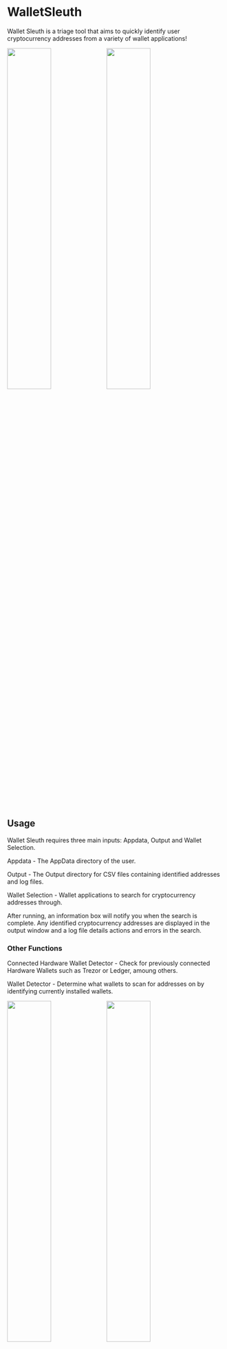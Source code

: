 # WalletSleuth
Wallet Sleuth is a triage tool that aims to quickly identify user cryptocurrency addresses from a variety of wallet applications!

<p float="center">
  <img src="https://github.com/CH-CLARK/WalletSleuth/assets/117690646/c0027ccb-a079-4084-b47c-e58112b81821" width="45%" />
  <img src="https://github.com/CH-CLARK/WalletSleuth/assets/117690646/74ff07f6-8d14-4926-ab3b-08cac8eb2971" width="45%" />
</p>

## Usage
Wallet Sleuth requires three main inputs: Appdata, Output and Wallet Selection.

Appdata - The AppData directory of the user.

Output - The Output directory for CSV files containing identified addresses and log files.

Wallet Selection - Wallet applications to search for cryptocurrency addresses through.

After running, an information box will notify you when the search is complete. Any identified cryptocurrency addresses are displayed in the output window and a log file details actions and errors in the search.

### Other Functions
Connected Hardware Wallet Detector - Check for previously connected Hardware Wallets such as Trezor or Ledger, amoung others.

Wallet Detector - Determine what wallets to scan for addresses on by identifying currently installed wallets.

<p float="center">
  <img src="https://github.com/CH-CLARK/WalletSleuth/assets/117690646/7dc9bcc1-379f-4c24-8ce9-6637252dfaa1" width="45%" />
  <img src="https://github.com/CH-CLARK/WalletSleuth/assets/117690646/34d5f6c2-9aac-4206-92c3-bfb6e4881078" width="45%" />
</p>

## Supported Wallets
- Atomic Wallet
- Bitget (Brave, Chrome) (Formerly Bitkeep)
- Brave Browser Wallet
- Guarda (Chrome)
- Ledger Live
- MetaMask (Brave, Chrome, Edge)
- Opera Browser Wallet
- Phantom (Chrome)

## Limitations
- Currently the wallet finder function is limited to wallets in the 'Default' browser user profile, but the address finder will check all profiles for the selected browser.
- Support for Windows OS only.
- Requires Python 3.8 or higher
  



<p align="center">
  <strong><span style="font-size: 36px;">REMEMBER TO CONFIRM YOU OWN FINDINGS!</span></strong>
</p>

